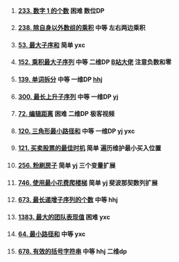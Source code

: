 1.  #### [233. 数字 1 的个数](https://leetcode-cn.com/problems/number-of-digit-one/) 困难 数位DP

2.  #### [238. 除自身以外数组的乘积](https://leetcode-cn.com/problems/product-of-array-except-self/) 中等 左右两边乘积 

3.  #### [53. 最大子序和](https://leetcode-cn.com/problems/maximum-subarray/) 简单 yxc

4.  #### [152. 乘积最大子序列](https://leetcode-cn.com/problems/maximum-product-subarray/) 中等 二维DP [B站大佬](https://www.bilibili.com/video/av85659071?from=search&seid=1168981676077655216) 注意负数和零

5.  #### [139. 单词拆分](https://leetcode-cn.com/problems/word-break/) 中等 一维DP [hhj](https://www.youtube.com/watch?v=il8Oi21WZN0) 

6.  #### [300. 最长上升子序列](https://leetcode-cn.com/problems/longest-increasing-subsequence/) 中等 一维DP yj

7.  #### [72. 编辑距离](https://leetcode-cn.com/problems/edit-distance/) 困难 二维DP 极客视频 

8.  #### [120. 三角形最小路径和](https://leetcode-cn.com/problems/triangle/) 中等 一维DP yj  yxc

9.  #### [121. 买卖股票的最佳时机](https://leetcode-cn.com/problems/best-time-to-buy-and-sell-stock/) 简单 遍历维护最小买入位置

10.  #### [256. 粉刷房子](https://leetcode-cn.com/problems/paint-house/) 简单 yj 三个变量扩展

11.  #### [746. 使用最小花费爬楼梯](https://leetcode-cn.com/problems/min-cost-climbing-stairs/) 简单 yj 斐波那契数列扩展

12.  #### [673. 最长递增子序列的个数](https://leetcode-cn.com/problems/number-of-longest-increasing-subsequence/) 中等 hhj

13.  #### [1383. 最大的团队表现值](https://leetcode-cn.com/problems/maximum-performance-of-a-team/) 困难 yxc

14.  #### [64. 最小路径和](https://leetcode-cn.com/problems/minimum-path-sum/) 中等 yxc

15.  #### [678. 有效的括号字符串](https://leetcode-cn.com/problems/valid-parenthesis-string/) 中等 hhj 二维dp